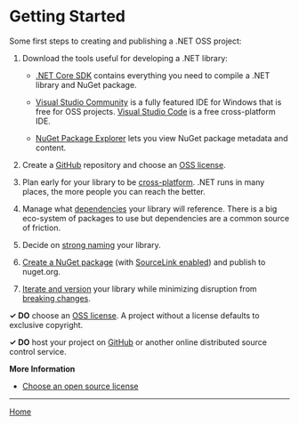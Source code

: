 # Getting Started

Some first steps to creating and publishing a .NET OSS project:

1. Download the tools useful for developing a .NET library:

    * [.NET Core SDK](https://www.microsoft.com/net/download) contains everything you need to compile a .NET library and NuGet package.

    * [Visual Studio Community](https://visualstudio.microsoft.com/downloads/) is a fully featured IDE for Windows that is free for OSS projects. [Visual Studio Code](https://code.visualstudio.com/Download) is a free cross-platform IDE.

    * [NuGet Package Explorer](https://github.com/NuGetPackageExplorer/NuGetPackageExplorer#readme) lets you view NuGet package metadata and content.

2. Create a [GitHub](https://github.com/) repository and choose an [OSS license](https://choosealicense.com/).

3. Plan early for your library to be [cross-platform](./cross-platform-targeting.md). .NET runs in many places, the more people you can reach the better.

4. Manage what [dependencies](./dependencies.md) your library will reference. There is a big eco-system of packages to use but dependencies are a common source of friction.

5. Decide on [strong naming](./strong-naming.md) your library.

6. [Create a NuGet package](./nuget.md) (with [SourceLink enabled](./sourcelink.md)) and publish to nuget.org.

7. [Iterate and version](./versioning.md) your library while minimizing disruption from [breaking changes](./breaking-changes.md).

**✓ DO** choose an [OSS license](https://choosealicense.com/). A project without a license defaults to exclusive copyright.

**✓ DO** host your project on [GitHub](https://github.com/) or another online distributed source control service.

**More Information**

* [Choose an open source license](https://choosealicense.com/)

---

[Home](./README.md)
